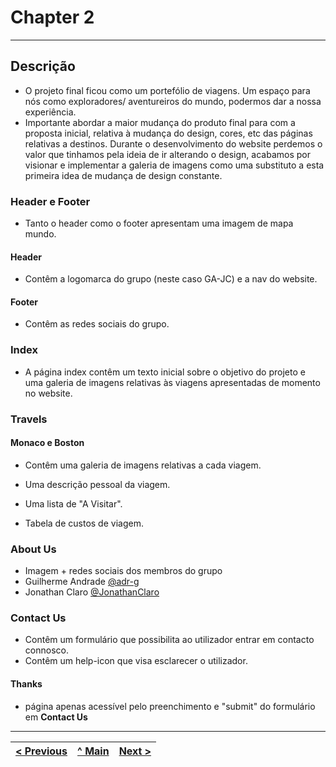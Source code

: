 # Chapter 2
---
## Descrição

- O projeto final ficou como um portefólio de viagens. Um espaço para nós como exploradores/ aventureiros do mundo, podermos dar a nossa experiência.
- Importante abordar a maior mudança do produto final para com a proposta inicial, relativa à mudança do design, cores, etc das páginas relativas a destinos. Durante o desenvolvimento do website perdemos o valor que tinhamos pela ideia de ir alterando o design, acabamos por visionar e implementar a galeria de imagens como uma substituto a esta primeira idea de mudança de design constante.

### Header e Footer

- Tanto o header como o footer apresentam uma imagem de mapa mundo.

#### Header 

- Contêm a logomarca do grupo (neste caso GA-JC) e a nav do website.

#### Footer

- Contêm as redes sociais do grupo.

### Index

- A página index contêm um texto inicial sobre o objetivo do projeto e uma galeria de imagens relativas às viagens apresentadas de momento no website.

### Travels

#### Monaco e Boston

- Contêm uma galeria de imagens relativas a cada viagem.

- Uma descrição pessoal da viagem.

- Uma lista de "A Visitar".

- Tabela de custos de viagem.

### About Us

- Imagem + redes sociais dos membros do grupo
- Guilherme Andrade [@adr-g](https://github.com/adr-g)
- Jonathan Claro [@JonathanClaro](https://github.com/JonathanClaro)

### Contact Us

- Contêm um formulário que possibilita ao utilizador entrar em contacto connosco.
- Contêm um help-icon que visa esclarecer o utilizador.

#### Thanks

- página apenas acessível pelo preenchimento e "submit" do formulário em **Contact Us**

---

| [< Previous](C1.md) | [^ Main](../README.md) | [Next >](C3.md) |
|:----------------------------------:|:----------------------------------:|:----------------------------------:|

